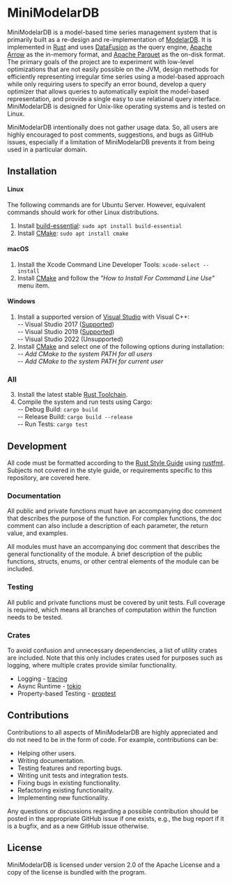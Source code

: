 # MiniModelarDB
MiniModelarDB is a model-based time series management system that is primarily
built as a re-design and re-implementation of
[ModelarDB](https://github.com/ModelarData/ModelarDB). It is implemented in
[Rust](https://www.rust-lang.org/) and uses
[DataFusion](https://github.com/apache/arrow-datafusion) as the query engine,
[Apache Arrow](https://github.com/apache/arrow-rs) as the in-memory format, and
[Apache Parquet](https://github.com/apache/arrow-rs) as the on-disk format. The
primary goals of the project are to experiment with low-level optimizations
that are not easily possible on the JVM, design methods for efficiently
representing irregular time series using a model-based approach while only
requiring users to specify an error bound, develop a query optimizer that
allows queries to automatically exploit the model-based representation, and
provide a single easy to use relational query interface. MiniModelarDB is
designed for Unix-like operating systems and is tested on Linux.

MiniModelarDB intentionally does not gather usage data. So, all users are highly
encouraged to post comments, suggestions, and bugs as GitHub issues, especially
if a limitation of MiniModelarDB prevents it from being used in a particular domain.

## Installation
#### Linux
The following commands are for Ubuntu Server. However, equivalent commands should work for other Linux distributions.

1. Install [build-essential](https://packages.ubuntu.com/jammy/build-essential): `sudo apt install build-essential`
2. Install [CMake](https://cmake.org/): `sudo apt install cmake`

#### macOS
1. Install the Xcode Command Line Developer Tools: `xcode-select --install`
2. Install [CMake](https://cmake.org/) and follow the _"How to Install For Command Line Use"_ menu item.

#### Windows
1. Install a supported version of [Visual Studio](https://visualstudio.microsoft.com/vs/older-downloads/) with Visual C++:\
-- Visual Studio 2017 ([Supported](https://github.com/microsoft/snmalloc/blob/main/docs/BUILDING.md#building-on-windows))\
-- Visual Studio 2019 ([Supported](https://github.com/microsoft/snmalloc/issues/525#issuecomment-1128901104))\
-- Visual Studio 2022 (Unsupported)
2. Install [CMake](https://cmake.org/) and select one of the following options during installation:\
-- _Add CMake to the system PATH for all users_\
-- _Add CMake to the system PATH for current user_

### All
3. Install the latest stable [Rust Toolchain](https://rustup.rs/).
4. Compile the system and run tests using Cargo:\
-- Debug Build: `cargo build`\
-- Release Build: `cargo build --release`\
-- Run Tests: `cargo test`

## Development
All code must be formatted according to the [Rust Style Guide](https://github.com/rust-dev-tools/fmt-rfcs/blob/master/guide/guide.md) 
using [rustfmt](https://github.com/rust-lang/rustfmt). Subjects not covered in the style guide, or requirements specific to this repository, are covered here.

### Documentation
All public and private functions must have an accompanying doc comment that describes the purpose of the function. For complex functions,
the doc comment can also include a description of each parameter, the return value, and examples.

All modules must have an accompanying doc comment that describes the general functionality of the module. A brief description
of the public functions, structs, enums, or other central elements of the module can be included.

### Testing
All public and private functions must be covered by unit tests. Full coverage is required, which means all 
branches of computation within the function needs to be tested. 

### Crates
To avoid confusion and unnecessary dependencies, a list of utility crates are included. Note that this only includes crates
used for purposes such as logging, where multiple crates provide similar functionality.

- Logging - [tracing](https://crates.io/crates/tracing)
- Async Runtime - [tokio](https://crates.io/crates/tokio)
- Property-based Testing - [proptest](https://crates.io/crates/proptest)

## Contributions
Contributions to all aspects of MiniModelarDB are highly appreciated and do not
need to be in the form of code. For example, contributions can be:

- Helping other users.
- Writing documentation.
- Testing features and reporting bugs.
- Writing unit tests and integration tests.
- Fixing bugs in existing functionality.
- Refactoring existing functionality.
- Implementing new functionality.

Any questions or discussions regarding a possible contribution should be posted
in the appropriate GitHub issue if one exists, e.g., the bug report if it is a
bugfix, and as a new GitHub issue otherwise.

## License
MiniModelarDB is licensed under version 2.0 of the Apache License and a copy of the
license is bundled with the program.
